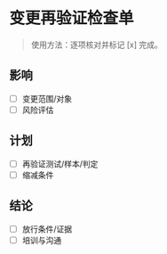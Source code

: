 # 变更再验证检查单

> 使用方法：逐项核对并标记 [x] 完成。

## 影响

- [ ] 变更范围/对象
- [ ] 风险评估

## 计划

- [ ] 再验证测试/样本/判定
- [ ] 缩减条件

## 结论

- [ ] 放行条件/证据
- [ ] 培训与沟通
